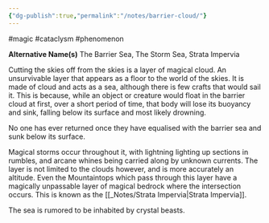 ```yaml
---
{"dg-publish":true,"permalink":"/notes/barrier-cloud/"}
---
```


#magic #cataclysm #phenomenon

**Alternative Name(s)**
The Barrier Sea, The Storm Sea, Strata Impervia

Cutting the skies off from the skies is a layer of magical cloud. An unsurvivable layer that appears as a floor to the world of the skies. It is made of cloud and acts as a sea, although there is few crafts that would sail it. This is because, while an object or creature would float in the barrier cloud at first, over a short period of time, that body will lose its buoyancy and sink, falling below its surface and most likely drowning. 

No one has ever returned once they have equalised with the barrier sea and sunk below its surface. 

Magical storms occur throughout it, with lightning lighting up sections in rumbles, and arcane whines being carried along by unknown currents. The layer is not limited to the clouds however, and is more accurately an altitude. Even the Mountaintops which pass through this layer have a magically unpassable layer of magical bedrock where the intersection occurs. This is known as the [[_Notes/Strata Impervia\|Strata Impervia]]. 

The sea is rumored to be inhabited by crystal beasts.